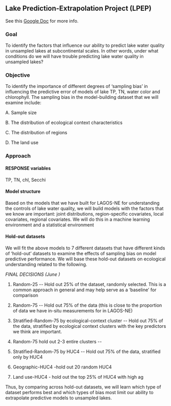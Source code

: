 ## Lake Prediction-Extrapolation Project (LPEP)

See this [Google Doc](https://docs.google.com/document/d/1SupPLm-Tww5CyHHUf4k3YYq-UqnGKzyErm4Bz9yBOZg/edit?usp=sharing) for more info.

### Goal
To identify the factors that influence our ability to predict lake water quality in unsampled lakes at subcontinental scales. In other words, under what conditions do we will have trouble predicting lake water quality in unsampled lakes? 

### Objective
To identify the importance of different degrees of ‘sampling bias’ in influencing the predictive error of models of lake TP, TN, water color and chlorophyll. The sampling bias in the model-building dataset that we will examine include:

A.  Sample size 

B.  The distribution of ecological context characteristics 

C.  The distribution of regions 

D.  The land use

### Approach
#### RESPONSE variables
TP, TN, chl, Secchi

#### Model structure
Based on the models that we have built for LAGOS-NE for understanding the controls of lake water quality, we will build models with the factors that we know are important: joint distributions, region-specific covariates, local covariates, regional covariates. We will do this in a machine learning environment and a statistical environment

#### Hold-out datasets
We will fit the above models to 7 different datasets that have different kinds of ‘hold-out’ datasets to examine the effects of sampling bias on model predictive performance. We will base these hold-out datasets on ecological understanding related to the following. 

_FINAL DECISIONS (June )_

1. Random-25 -- Hold out 25% of the dataset, randomly selected. This is a common approach in general and may help serve as a ‘baseline’ for comparison

2. Random-75 -- Hold out 75% of the data (this is close to the proportion of data we have in-situ measurements for in LAGOS-NE)

3. Stratified-Random-75 by ecological-context cluster -- Hold out 75% of the data, stratified by ecological context clusters with the key predictors we think are important.

4. Random-75 hold out 2-3 entire clusters -- 

5. Stratified-Random-75 by HUC4 -- Hold out 75% of the data, stratified only by HUC4

6. Geographic-HUC4 -hold out 20 random HUC4

7. Land use-HUC4 - hold out the top 25% of HUC4 with high ag

Thus, by comparing across hold-out datasets, we will learn which type of dataset performs best and which types of bias most limit our ability to extrapolate predictive models to unsampled lakes.
